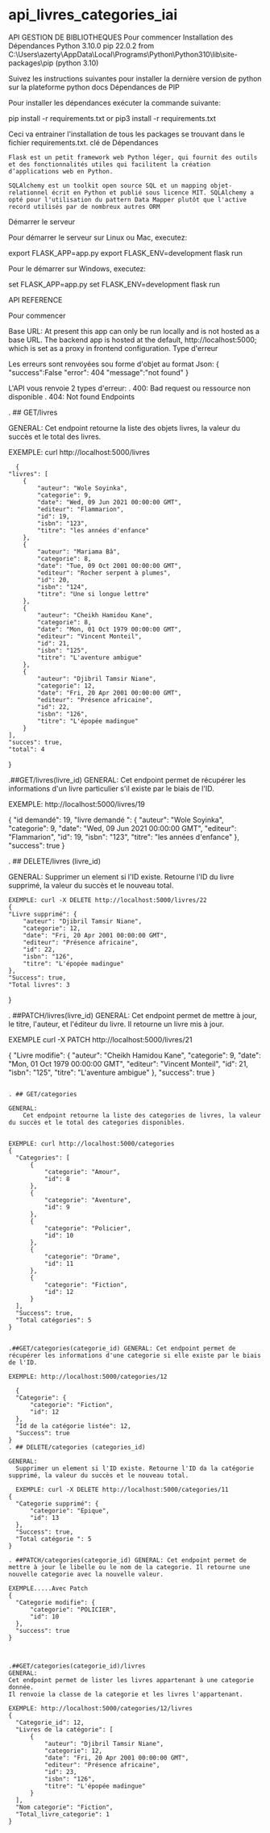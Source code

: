 # api_livres_categories_iai
API GESTION DE BIBLIOTHEQUES
Pour commencer
Installation des Dépendances
Python 3.10.0
pip 22.0.2 from C:\Users\azerty\AppData\Local\Programs\Python\Python310\lib\site-packages\pip (python 3.10)

Suivez les instructions suivantes pour installer la dernière version de python sur la plateforme python docs
Dépendances de PIP

Pour installer les dépendances exécuter la commande suivante:

pip install -r requirements.txt
or
pip3 install -r requirements.txt

Ceci va entrainer  l'installation de tous les packages se trouvant dans le fichier requirements.txt.
clé de Dépendances

    Flask est un petit framework web Python léger, qui fournit des outils et des fonctionnalités utiles qui facilitent la création d’applications web en Python.

    SQLAlchemy est un toolkit open source SQL et un mapping objet-relationnel écrit en Python et publié sous licence MIT. SQLAlchemy a opté pour l'utilisation du pattern Data Mapper plutôt que l'active record utilisés par de nombreux autres ORM

   
Démarrer le serveur

Pour démarrer le serveur sur Linux ou Mac, executez:

export FLASK_APP=app.py
export FLASK_ENV=development
flask run

Pour le démarrer sur Windows, executez:

set FLASK_APP=app.py
set FLASK_ENV=development
flask run

API REFERENCE

Pour commencer

Base URL: At present this app can only be run locally and is not hosted as a base URL. The backend app is hosted at the default, http://localhost:5000; which is set as a proxy in frontend configuration.
Type d'erreur

Les erreurs sont renvoyées sou forme d'objet au format Json: { "success":False "error": 404 "message":"not found" }

L'API vous renvoie 2 types d'erreur: . 400: Bad request ou ressource non disponible . 404: Not found
Endpoints

. ## GET/livres

GENERAL:
    Cet endpoint retourne la liste des objets livres, la valeur du succès et le total des livres. 

    
EXEMPLE: curl http://localhost:5000/livres

      {
    "livres": [
        {
            "auteur": "Wole Soyinka",
            "categorie": 9,
            "date": "Wed, 09 Jun 2021 00:00:00 GMT",
            "editeur": "Flammarion",
            "id": 19,
            "isbn": "123",
            "titre": "les années d'enfance"
        },
        {
            "auteur": "Mariama Bâ",
            "categorie": 8,
            "date": "Tue, 09 Oct 2001 00:00:00 GMT",
            "editeur": "Rocher serpent à plumes",
            "id": 20,
            "isbn": "124",
            "titre": "Une si longue lettre"
        },
        {
            "auteur": "Cheikh Hamidou Kane",
            "categorie": 8,
            "date": "Mon, 01 Oct 1979 00:00:00 GMT",
            "editeur": "Vincent Monteil",
            "id": 21,
            "isbn": "125",
            "titre": "L'aventure ambigue"
        },
        {
            "auteur": "Djibril Tamsir Niane",
            "categorie": 12,
            "date": "Fri, 20 Apr 2001 00:00:00 GMT",
            "editeur": "Présence africaine",
            "id": 22,
            "isbn": "126",
            "titre": "L'épopée madingue"
        }
    ],
    "succes": true,
    "total": 4
}


.##GET/livres(livre_id) 
GENERAL: Cet endpoint permet de récupérer les informations d'un livre particulier s'il existe par le biais de l'ID.

EXEMPLE: http://localhost:5000/livres/19


{
    "id demandé": 19,
    "livre demandé ": {
        "auteur": "Wole Soyinka",
        "categorie": 9,
        "date": "Wed, 09 Jun 2021 00:00:00 GMT",
        "editeur": "Flammarion",
        "id": 19,
        "isbn": "123",
        "titre": "les années d'enfance"
    },
    "success": true
}

    

. ## DELETE/livres (livre_id)

GENERAL:
    Supprimer un element si l'ID existe. Retourne l'ID du livre supprimé, la valeur du succès et le nouveau total.

    EXEMPLE: curl -X DELETE http://localhost:5000/livres/22
    {
    "Livre supprimé": {
        "auteur": "Djibril Tamsir Niane",
        "categorie": 12,
        "date": "Fri, 20 Apr 2001 00:00:00 GMT",
        "editeur": "Présence africaine",
        "id": 22,
        "isbn": "126",
        "titre": "L'épopée madingue"
    },
    "Success": true,
    "Total livres": 3
}

   

. ##PATCH/livres(livre_id) GENERAL: Cet endpoint permet de mettre à jour, le titre, l'auteur, et l'éditeur du livre. Il retourne un livre mis à jour.

EXEMPLE  curl -X PATCH http://localhost:5000/livres/21

  {
    "Livre modifie": {
        "auteur": "Cheikh Hamidou Kane",
        "categorie": 9,
        "date": "Mon, 01 Oct 1979 00:00:00 GMT",
        "editeur": "Vincent Monteil",
        "id": 21,
        "isbn": "125",
        "titre": "L'aventure ambigue"
    },
    "success": true
}
  ```

. ## GET/categories

  GENERAL:
      Cet endpoint retourne la liste des categories de livres, la valeur du succès et le total des categories disponibles. 
  
      
  EXEMPLE: curl http://localhost:5000/categories
{
    "Categories": [
        {
            "categorie": "Amour",
            "id": 8
        },
        {
            "categorie": "Aventure",
            "id": 9
        },
        {
            "categorie": "Policier",
            "id": 10
        },
        {
            "categorie": "Drame",
            "id": 11
        },
        {
            "categorie": "Fiction",
            "id": 12
        }
    ],
    "Success": true,
    "Total catégories": 5
}


.##GET/categories(categorie_id) GENERAL: Cet endpoint permet de récupérer les informations d'une categorie si elle existe par le biais de l'ID.

EXEMPLE: http://localhost:5000/categories/12

    {
    "Categorie": {
        "categorie": "Fiction",
        "id": 12
    },
    "Id de la catégorie listée": 12,
    "Success": true
}
. ## DELETE/categories (categories_id)

GENERAL:
    Supprimer un element si l'ID existe. Retourne l'ID da la catégorie supprimé, la valeur du succès et le nouveau total.

    EXEMPLE: curl -X DELETE http://localhost:5000/categories/11
{
    "Categorie supprimé": {
        "categorie": "Epique",
        "id": 13
    },
    "Success": true,
    "Total catégorie ": 5
}

. ##PATCH/categories(categorie_id) GENERAL: Cet endpoint permet de mettre à jour le libelle ou le nom de la categorie. Il retourne une nouvelle categorie avec la nouvelle valeur.

EXEMPLE.....Avec Patch
{
    "Categorie modifie": {
        "categorie": "POLICIER",
        "id": 10
    },
    "success": true
}

 

.##GET/categories(categorie_id)/livres
GENERAL:
Cet endpoint permet de lister les livres appartenant à une categorie donnée.
Il renvoie la classe de la categorie et les livres l'appartenant.

  EXEMPLE: http://localhost:5000/categories/12/livres
  {
    "Categorie_id": 12,
    "Livres de la catégorie": [
        {
            "auteur": "Djibril Tamsir Niane",
            "categorie": 12,
            "date": "Fri, 20 Apr 2001 00:00:00 GMT",
            "editeur": "Présence africaine",
            "id": 23,
            "isbn": "126",
            "titre": "L'épopée madingue"
        }
    ],
    "Nom categorie": "Fiction",
    "Total_livre_categorie": 1
}

